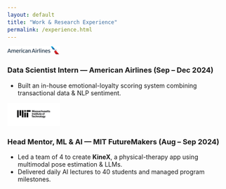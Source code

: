 ```yaml
---
layout: default
title: "Work & Research Experience"
permalink: /experience.html
---
```


<div class="experience-block">
  <img src="/assets/logos/aa.png" alt="American Airlines logo">
  <div>
    <h3>Data Scientist Intern — American Airlines <span class="date">(Sep – Dec 2024)</span></h3>
    <ul>
      <li>Built an in-house emotional-loyalty scoring system combining transactional data & NLP sentiment.</li>
    </ul>
  </div>
</div>

<div class="experience-block">
  <img src="/assets/logos/mit.png" alt="MIT logo">
  <div>
    <h3>Head Mentor, ML & AI — MIT FutureMakers <span class="date">(Aug – Sep 2024)</span></h3>
    <ul>
      <li>Led a team of 4 to create <strong>KineX</strong>, a physical-therapy app using multimodal pose estimation & LLMs.</li>
      <li>Delivered daily AI lectures to 40 students and managed program milestones.</li>
    </ul>
  </div>
</div>

<!-- …repeat for the other roles… -->
